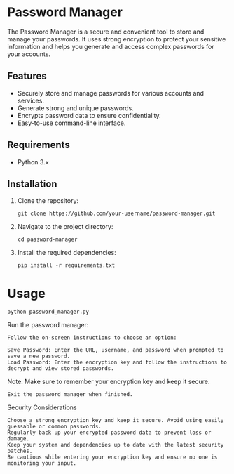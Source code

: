 # Password Manager

The Password Manager is a secure and convenient tool to store and manage your passwords. It uses strong encryption to protect your sensitive information and helps you generate and access complex passwords for your accounts.

## Features

- Securely store and manage passwords for various accounts and services.
- Generate strong and unique passwords.
- Encrypts password data to ensure confidentiality.
- Easy-to-use command-line interface.

## Requirements

- Python 3.x

## Installation

1. Clone the repository:

   ```shell
   git clone https://github.com/your-username/password-manager.git
   
2. Navigate to the project directory:
    
    ```shell
    cd password-manager
    
3. Install the required dependencies:
    
    ```shell
    pip install -r requirements.txt

# Usage
   
  ```python password_manager.py```

Run the password manager:

    Follow the on-screen instructions to choose an option:

    Save Password: Enter the URL, username, and password when prompted to save a new password.
    Load Password: Enter the encryption key and follow the instructions to decrypt and view stored passwords.

Note: Make sure to remember your encryption key and keep it secure.

    Exit the password manager when finished.

Security Considerations

    Choose a strong encryption key and keep it secure. Avoid using easily guessable or common passwords.
    Regularly back up your encrypted password data to prevent loss or damage.
    Keep your system and dependencies up to date with the latest security patches.
    Be cautious while entering your encryption key and ensure no one is monitoring your input.
